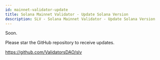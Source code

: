 ```yaml
---
id: mainnet-validator-update
title: Solana Mainnet Validator - Update Solana Version
description: SLV - Solana Mainnet Validator - Update Solana Version
---
```


Soon.

Please star the GitHub repository to receive updates.

https://github.com/ValidatorsDAO/slv
